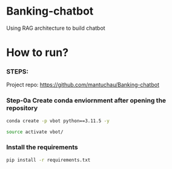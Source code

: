 # Banking-chatbot

Using RAG architecture to build chatbot

# How to run?

### STEPS:

Project repo: https://github.com/mantuchau/Banking-chatbot

### Step-0a Create conda enviornment after opening the repository

```bash
conda create -p vbot python==3.11.5 -y
```
```bash
source activate vbot/
```

### Install the requirements
```bash
pip install -r requirements.txt
```
